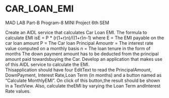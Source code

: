 # CAR_LOAN_EMI
MAD LAB Part-B Program-8 MINI Project 6th SEM

Create an AIDL service that calculates Car Loan EMI.
The formula to calculate EMI isE = P * (r(1+r)n)/((1+r)n-1)
where
E = The EMI payable on the car loan amount 
P = The Car loan Principal Amountr = The interest rate value computed on a monthly basis n = The loan tenure in the form of months
The down  payment amount  has to  be deducted from  the principal amount paid towardsbuying the Car. 
Develop an application that makes use of this AIDL service to calculate the EMI.  
Thisapplication   should   have   four   EditText   to   read   the   PrincipalAmount,
DownPayment, Interest  Rate,Loan Term (in months) and a button named as 
“Calculate MonthlyEMI”. On click of this button,the result should be shown in a TextView. 
Also, calculate theEMI by varying the Loan Term andInterest Rate values.
